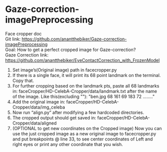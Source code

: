 # Gaze-correction-imagePreprocessing
Face cropper doc \
Git link: https://github.com/anantthebiker/Gaze-correction-imagePreprocessing \
Goal: How to get a perfect cropped image for Gaze-correction? \
Gaze Correction link: https://github.com/anantthebiker/EyeContactCorrection_with_FrozenModel 
1)	Set image’s(Original image) path in facecropper.py 
2)	If there is a single face, it will print its 68 point landmark on the terminal. Copy that.
3)	For further cropping based on the landmark pts, paste all 68 landmarks in: faceCropper/HD-CelebA-Cropper/data/landmark.txt after the name of the image. Like this(excluding ""):
    "ben.jpg 68 161 69 183 72 …….." 
4)	Add the original image in: faceCropper/HD-CelebA-Cropper/data/img_celeba
5)	Now run “align.py” after modifying a few hardcoded directories. 
6)	The cropped output should get saved in: faceCropper/HD-CelebA-Cropper/data/aligned 
7)	(OPTIONAL to get new coordinates on the Cropped image) Now you can use the just cropped image as a new original image to facecropper.py  and put breakpoints @ line 33, to see center coordinates of Left and right eyes or print any other coordinate that you wish.
